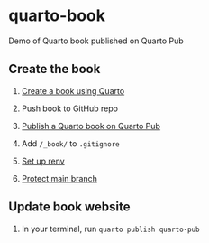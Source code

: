 
<!-- README.md is generated from README.Rmd. Please edit that file -->

# quarto-book

<!-- badges: start -->
<!-- badges: end -->

Demo of Quarto book published on Quarto Pub

## Create the book

1.  [Create a book using Quarto](https://quarto.org/docs/books/)

2.  Push book to GitHub repo

3.  [Publish a Quarto book on Quarto
    Pub](https://quarto.org/docs/publishing/quarto-pub.html)

4.  Add `/_book/` to `.gitignore`

5.  [Set up
    renv](https://quarto.org/docs/publishing/quarto-pub.html#prerequisites)

6.  [Protect main
    branch](https://docs.github.com/en/repositories/configuring-branches-and-merges-in-your-repository/managing-protected-branches/managing-a-branch-protection-rule)

## Update book website

1.  In your terminal, run `quarto publish quarto-pub`
